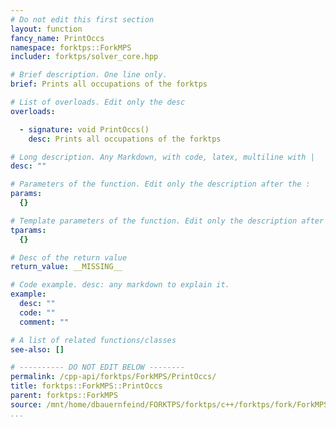```yaml
---
# Do not edit this first section
layout: function
fancy_name: PrintOccs
namespace: forktps::ForkMPS
includer: forktps/solver_core.hpp

# Brief description. One line only.
brief: Prints all occupations of the forktps

# List of overloads. Edit only the desc
overloads:

  - signature: void PrintOccs()
    desc: Prints all occupations of the forktps

# Long description. Any Markdown, with code, latex, multiline with |
desc: ""

# Parameters of the function. Edit only the description after the :
params:
  {}

# Template parameters of the function. Edit only the description after the :
tparams:
  {}

# Desc of the return value
return_value: __MISSING__

# Code example. desc: any markdown to explain it.
example:
  desc: ""
  code: ""
  comment: ""

# A list of related functions/classes
see-also: []

# ---------- DO NOT EDIT BELOW --------
permalink: /cpp-api/forktps/ForkMPS/PrintOccs/
title: forktps::ForkMPS::PrintOccs
parent: forktps::ForkMPS
source: /mnt/home/dbauernfeind/FORKTPS/forktps/c++/forktps/fork/ForkMPS.hpp
...
```


